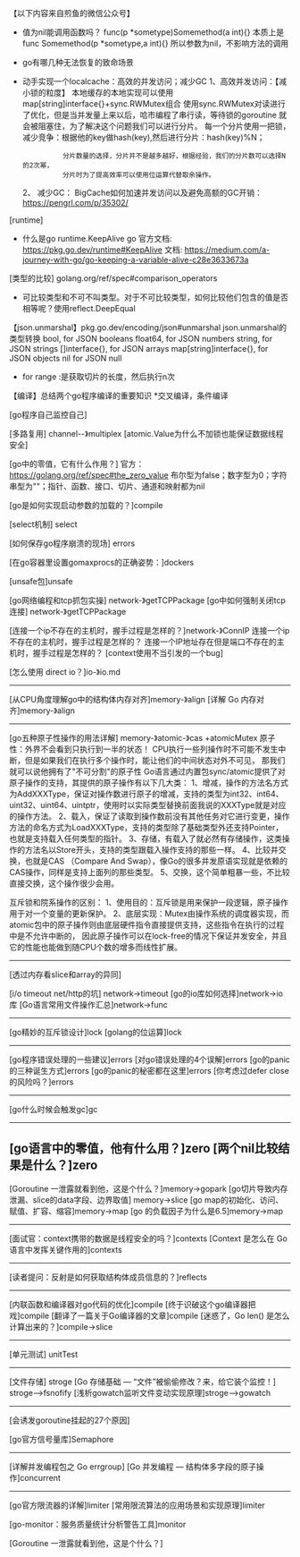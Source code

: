 【以下内容来自煎鱼的微信公众号】
* 值为nil能调用函数吗？
    func(p *sometype)Somemethod(a int){} 本质上是func Somemethod(p *sometype,a int){}
    所以参数为nil，不影响方法的调用
  
* go有哪几种无法恢复的致命场景
    

* 动手实现一个localcache：高效的并发访问；减少GC
    1、高效并发访问：【减小锁的粒度】
                本地缓存的本地实现可以使用map[string]interface{}+sync.RWMutex组合
                使用sync.RWMutex对读进行了优化，但是当并发量上来以后，哈市编程了串行读，等待锁的goroutine
                就会被阻塞住，为了解决这个问题我们可以进行分片。
                每一个分片使用一把锁，减少竞争：根据他的key做hash(key),然后进行分片：hash(key)%N；
               
                分片数量的选择，分片并不是越多越好，根据经验，我们的分片数可以选择N的2次幂，
                分片时为了提高效率可以使用位运算代替取余操作。
   2、 减少GC：
                BigCache如何加速并发访问以及避免高额的GC开销： https://pengrl.com/p/35302/
    

[runtime]
* 什么是go runtime.KeepAlive
go 官方文档: https://pkg.go.dev/runtime#KeepAlive
文档: https://medium.com/a-journey-with-go/go-keeping-a-variable-alive-c28e3633673a
  


[类型的比较] golang.org/ref/spec#comparison_operators
* 可比较类型和不可不叫类型。对于不可比较类型，如何比较他们包含的值是否相等呢？使用reflect.DeepEqual


【json.unmarshal】pkg.go.dev/encoding/json#unmarshal
json.unmarshal的类型转换
bool, for JSON booleans
float64, for JSON numbers
string, for JSON strings
[]interface{}, for JSON arrays
map[string]interface{}, for JSON objects
nil for JSON null

* for range :是获取切片的长度，然后执行n次

【编译】总结两个go程序编译的重要知识
*交叉编译，条件编译

[go程序自己监控自己]

[多路复用] channel--》multiplex
[atomic.Value为什么不加锁也能保证数据线程安全]

[go中的零值，它有什么作用？] 官方：https://golang.org/ref/spec#the_zero_value
布尔型为false；数字型为0；字符串型为""；指针、函数、接口、切片、通道和映射都为nil

[go是如何实现启动参数的加载的？]compile


[select机制] select


[如何保存go程序崩溃的现场] errors

    

[在go容器里设置gomaxprocs的正确姿势：]dockers


[unsafe包]unsafe

[go网络编程和tcp抓包实操] network-》getTCPPackage
[go中如何强制关闭tcp连接] network-》getTCPPackage

[连接一个ip不存在的主机时，握手过程是怎样的？]network-》ConnIP
    连接一个ip不存在的主机时，握手过程是怎样的？
    连接一个IP地址存在但是端口不存在的主机时，握手过程是怎样的？
[context使用不当引发的一个bug]

[怎么使用 direct io？]io-》io.md

---

[从CPU角度理解go中的结构体内存对齐]memory-》align
[详解 Go 内存对齐]memory-》align

---


[go五种原子性操作的用法详解] memory-》atomic-》cas +atomicMutex
原子性：外界不会看到只执行到一半的状态！
CPU执行一些列操作时不可能不发生中断，但是如果我们在执行多个操作时，能让他们的中间状态对外不可见，
那我们就可以说他拥有了"不可分割"的原子性
Go语言通过内置包sync/atomic提供了对原子操作的支持，其提供的原子操作有以下几大类：
1、增减，操作的方法名方式为AddXXXType，保证对操作数进行原子的增减，支持的类型为int32、int64、uint32、uint64、uintptr，使用时以实际类型替换前面我说的XXXType就是对应的操作方法。
2、载入，保证了读取到操作数前没有其他任务对它进行变更，操作方法的命名方式为LoadXXXType，支持的类型除了基础类型外还支持Pointer，也就是支持载入任何类型的指针。
3、存储，有载入了就必然有存储操作，这类操作的方法名以Store开头，支持的类型跟载入操作支持的那些一样。
4、比较并交换，也就是CAS （Compare And Swap），像Go的很多并发原语实现就是依赖的CAS操作，同样是支持上面列的那些类型。
5、交换，这个简单粗暴一些，不比较直接交换，这个操作很少会用。

互斥锁和院系操作的区别：
1、使用目的：互斥锁是用来保护一段逻辑，原子操作用于对一个变量的更新保护。
2、底层实现：Mutex由操作系统的调度器实现，而atomic包中的原子操作则由底层硬件指令直接提供支持，这些指令在执行的过程中是不允许中断的，
因此原子操作可以在lock-free的情况下保证并发安全，并且它的性能也能做到随CPU个数的增多而线性扩展。


---
[透过内存看slice和array的异同]

[i/o timeout net/http的坑] network->timeout
[go的io库如何选择]network->io库
[Go语言常用文件操作汇总]network->func

---
[go精妙的互斥锁设计]lock
[golang的位运算]lock


---

[go程序错误处理的一些建议]errors
[对go错误处理的4个误解]errors
[go的panic的三种诞生方式]errors
[go的panic的秘密都在这里]errors
[你考虑过defer close的风险吗？]errors

---


[go什么时候会触发gc]gc

---

[go语言中的零值，他有什么用？]zero
[两个nil比较结果是什么？]zero
---
[Goroutine 一泄露就看到他，这是个什么？]memory->gopark
[go切片导致内存泄漏、slice的data字段、边界取值] memory->slice
[go map的初始化、访问、赋值、扩容、缩容]memory->map
[go 的负载因子为什么是6.5]memory->map


---


[面试官：context携带的数据是线程安全的吗？]contexts
[Context 是怎么在 Go 语言中发挥关键作用的]contexts

---

[读者提问：反射是如何获取结构体成员信息的？]reflects

---


[内联函数和编译器对go代码的优化]compile
[终于识破这个go编译器把戏]compile
[翻译了一篇关于Go编译器的文章]compile
[迷惑了，Go len() 是怎么计算出来的？]compile->slice

---

[单元测试] unitTest


---

[文件存储] stroge
[Go 存储基础 — “文件”被偷偷修改？来，给它装个监控！] stroge-->fsnofify
[浅析gowatch监听文件变动实现原理]stroge-->gowatch

---


[会诱发goroutine挂起的27个原因]

[go官方信号量库]Semaphore

---

[详解并发编程包之 Go errgroup]
[Go 并发编程 — 结构体多字段的原子操作]concurrent


---

[go官方限流器的详解]limiter
[常用限流算法的应用场景和实现原理]limiter


[go-monitor：服务质量统计分析警告工具]monitor

[Goroutine 一泄露就看到他，这是个什么？]








